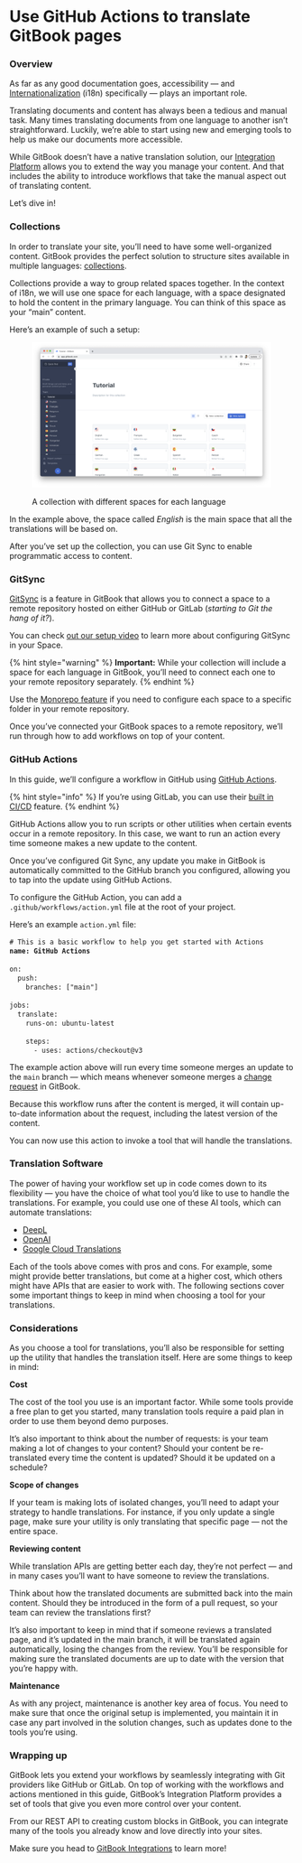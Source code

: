 # Use GitHub Actions to translate GitBook pages

### Overview

As far as any good documentation goes, accessibility — and [Internationalization](https://en.wikipedia.org/wiki/Internationalization\_and\_localization) (i18n) specifically — plays an important role.&#x20;

Translating documents and content has always been a tedious and manual task. Many times translating documents from one language to another isn’t straightforward. Luckily, we’re able to start using new and emerging tools to help us make our documents more accessible.&#x20;

While GitBook doesn’t have a native translation solution, our [Integration Platform](https://www.gitbook.com/integrations) allows you to extend the way you manage your content. And that includes the ability to introduce workflows that take the manual aspect out of translating content.

Let’s dive in!

### Collections

In order to translate your site, you’ll need to have some well-organized content. GitBook provides the perfect solution to structure sites available in multiple languages: [collections](https://docs.gitbook.com/content-creation/content-structure/what-is-a-collection).

Collections provide a way to group related spaces together. In the context of i18n, we will use one space for each language, with a space designated to hold the content in the primary language. You can think of this space as your “main” content.

Here’s an example of such a setup:

<div data-full-width="false">

<figure><img src="../../.gitbook/assets/Screenshot 2023-05-23 at 10.45.16.png" alt=""><figcaption><p>A collection with different spaces for each language</p></figcaption></figure>

</div>

In the example above, the space called _English_ is the main space that all the translations will be based on.

After you’ve set up the collection, you can use Git Sync to enable programmatic access to content.

### GitSync

[GitSync](https://docs.gitbook.com/product-tour/git-sync) is a feature in GitBook that allows you to connect a space to a remote repository hosted on either GitHub or GitLab (_starting to Git the hang of it?_).

You can check [out our setup video](https://www.youtube.com/watch?v=Fm5hYBsRSXo) to learn more about configuring GitSync in your Space.

{% hint style="warning" %}
**Important:** While your collection will include a space for each language in GitBook, you’ll need to connect each one to your remote repository separately.
{% endhint %}

Use the [Monorepo feature](https://docs.gitbook.com/product-tour/git-sync/monorepos) if you need to configure each space to a specific folder in your remote repository.

Once you’ve connected your GitBook spaces to a remote repository, we’ll run through how to add workflows on top of your content.

### GitHub Actions

In this guide, we’ll configure a workflow in GitHub using [GitHub Actions](https://github.com/features/actions).

{% hint style="info" %}
If you’re using GitLab, you can use their [built in CI/CD](https://docs.gitlab.com/ee/ci/) feature.
{% endhint %}

GitHub Actions allow you to run scripts or other utilities when certain events occur in a remote repository. In this case, we want to run an action every time someone makes a new update to the content.

Once you’ve configured Git Sync, any update you make in GitBook is automatically committed to the GitHub branch you configured, allowing you to tap into the update using GitHub Actions.

To configure the GitHub Action, you can add a `.github/workflows/action.yml` file at the root of your project.

Here’s an example `action.yml` file:

<pre class="language-yaml"><code class="lang-yaml"># This is a basic workflow to help you get started with Actions
<strong>name: GitHub Actions
</strong>
on:
  push:
    branches: ["main"]

jobs:
  translate:
    runs-on: ubuntu-latest

    steps:
      - uses: actions/checkout@v3
</code></pre>

The example action above will run every time someone merges an update to the `main` branch — which means whenever someone merges a [change request](https://docs.gitbook.com/collaboration/collaboration/change-requests) in GitBook.&#x20;

Because this workflow runs after the content is merged, it will contain up-to-date information about the request, including the latest version of the content.&#x20;

You can now use this action to invoke a tool that will handle the translations.

### Translation Software

The power of having your workflow set up in code comes down to its flexibility — you have the choice of what tool you’d like to use to handle the translations. For example, you could use one of these AI tools, which can automate translations:

* [DeepL](https://www.deepl.com/)
* [OpenAI](https://openai.com/)
* [Google Cloud Translations](https://cloud.google.com/translate)

Each of the tools above comes with pros and cons. For example, some might provide better translations, but come at a higher cost, which others might have APIs that are easier to work with. The following sections cover some important things to keep in mind when choosing a tool for your translations.

### Considerations

As you choose a tool for translations, you’ll also be responsible for setting up the utility that handles the translation itself. Here are some things to keep in mind:

**Cost**

The cost of the tool you use is an important factor. While some tools provide a free plan to get you started, many translation tools require a paid plan in order to use them beyond demo purposes.&#x20;

It’s also important to think about the number of requests: is your team making a lot of changes to your content? Should your content be re-translated every time the content is updated? Should it be updated on a schedule?&#x20;

**Scope of changes**

If your team is making lots of isolated changes, you’ll need to adapt your strategy to handle translations. For instance, if you only update a single page, make sure your utility is only translating that specific page — not the entire space.

**Reviewing content**

While translation APIs are getting better each day, they’re not perfect — and in many cases you’ll want to have someone to review the translations.

Think about how the translated documents are submitted back into the main content. Should they be introduced in the form of a pull request, so your team can review the translations first?

It’s also important to keep in mind that if someone reviews a translated page, and it’s updated in the main branch, it will be translated again automatically, losing the changes from the review. You’ll be responsible for making sure the translated documents are up to date with the version that you’re happy with.

**Maintenance**

As with any project, maintenance is another key area of focus. You need to make sure that once the original setup is implemented, you maintain it in case any part involved in the solution changes, such as updates done to the tools you’re using.

### Wrapping up

GitBook lets you extend your workflows by seamlessly integrating with Git providers like GitHub or GitLab. On top of working with the workflows and actions mentioned in this guide, GitBook’s Integration Platform provides a set of tools that give you even more control over your content.&#x20;

From our REST API to creating custom blocks in GitBook, you can integrate many of the tools you already know and love directly into your sites.

Make sure you head to [GitBook Integrations](https://www.gitbook.com/integrations) to learn more!
